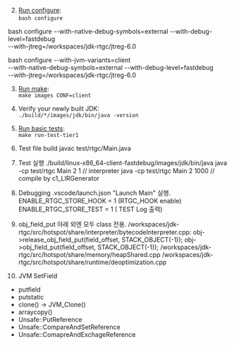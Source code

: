 

 2. [Run configure](#running-configure): \
    `bash configure`

bash configure --with-native-debug-symbols=external --with-debug-level=fastdebug \
  --with-jtreg=/workspaces/jdk-rtgc/jtreg-6.0

bash configure --with-jvm-variants=client \
  --with-native-debug-symbols=external --with-debug-level=fastdebug \
  --with-jtreg=/workspaces/jdk-rtgc/jtreg-6.0

 3. [Run make](#running-make): \
    `make images CONF=client`

 4. Verify your newly built JDK: \
    `./build/*/images/jdk/bin/java -version`

 5. [Run basic tests](##running-tests): \
    `make run-test-tier1`


6. Test file build
   javac test/rtgc/Main.java

7. Test 실행
   ./build/linux-x86_64-client-fastdebug/images/jdk/bin/java
   java -cp test/rtgc Main 2 1 // interpreter 
   java -cp test/rtgc Main 2 1000 // compile by c1_LIRGenerator 

8. Debugging 
  .vscode/launch.json "Launch Main" 실행.
  ENABLE_RTGC_STORE_HOOK = 1 (RTGC_HOOK enable)
  ENABLE_RTGC_STORE_TEST = 1 ( TEST Log 출력)


9. obj_field_put
아래 외엔 모두 class 전용.
/workspaces/jdk-rtgc/src/hotspot/share/interpreter/bytecodeInterpreter.cpp:
   obj->release_obj_field_put(field_offset, STACK_OBJECT(-1));
   obj->obj_field_put(field_offset, STACK_OBJECT(-1));
/workspaces/jdk-rtgc/src/hotspot/share/memory/heapShared.cpp
/workspaces/jdk-rtgc/src/hotspot/share/runtime/deoptimization.cpp


10. JVM SetField
- putfield
- putstatic
- clone() -> JVM_Clone()
- arraycopy()
- Unsafe::PutReference
- Unsafe::CompareAndSetReference
- Unsafe::ComapreAndExchageReference
